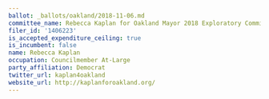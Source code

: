 ```yaml
---
ballot: _ballots/oakland/2018-11-06.md
committee_name: Rebecca Kaplan for Oakland Mayor 2018 Exploratory Committee
filer_id: '1406223'
is_accepted_expenditure_ceiling: true
is_incumbent: false
name: Rebecca Kaplan
occupation: Councilmember At-Large
party_affiliation: Democrat
twitter_url: kaplan4oakland
website_url: http://kaplanforoakland.org/
---
```


